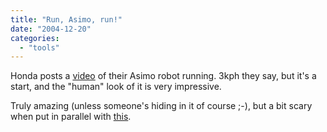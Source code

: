 ```yaml
---
title: "Run, Asimo, run!"
date: "2004-12-20"
categories: 
  - "tools"
---
```


Honda posts a [video](http://www.world.honda.com/HDTV/ASIMO/200412-run/index.html) of their Asimo robot running. 3kph they say, but it's a start, and the "human" look of it is very impressive.

Truly amazing (unless someone's hiding in it of course ;-), but a bit scary when put in parallel with [this](http://airbornecombatengineer.typepad.com/airborne_combat_engineer/2004/12/a_talon_robot_g.html).
